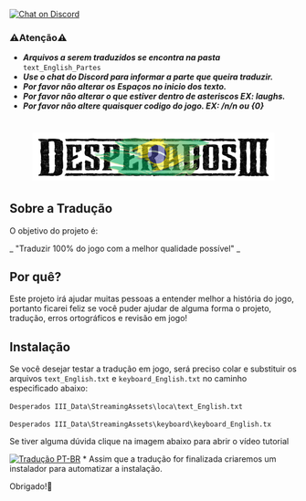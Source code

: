 [![Chat on Discord](https://camo.githubusercontent.com/b4175720ede4f2621aa066ffbabb70ae30044679/68747470733a2f2f696d672e736869656c64732e696f2f62616467652f636861742d446973636f72642d627269676874677265656e2e737667)](https://discord.gg/HESMuU2)

### :warning:Atenção:warning:
- ***Arquivos a serem traduzidos se encontra na pasta*** ```text_English_Partes```
- ***Use o chat do Discord para informar a parte que queira traduzir.***
- ***Por favor não alterar os Espaços no inicio dos texto.***
- ***Por favor não alterar o que estiver dentro de asteriscos EX: *laughs*.***
- ***Por favor não altere quaisquer codigo do jogo. EX: /n/n ou {0}***

<h1 align="center"><figure>
  <img src="DesperadosIII.png">
</figure></h1>


## Sobre a Tradução

O objetivo do projeto é:

_ "Traduzir 100% do jogo com a melhor qualidade possível" _

## Por quê?

Este projeto irá ajudar muitas pessoas a entender melhor a história do jogo, portanto ficarei feliz se você puder ajudar de alguma forma o projeto, tradução, erros ortográficos e revisão em jogo!

## Instalação

Se você desejar testar a tradução em jogo, será preciso colar e substituir os arquivos ```text_English.txt``` e ```keyboard_English.txt``` no caminho especificado abaixo:

```Desperados III_Data\StreamingAssets\loca\text_English.txt```

```Desperados III_Data\StreamingAssets\keyboard\keyboard_English.tx```

Se tiver alguma dúvida clique na imagem abaixo para abrir o vídeo tutorial

[![Tradução PT-BR](https://i.imgur.com/XuY9dz5.png)](https://www.youtube.com/watch?v=xEeyAdvLCYI "Tutorial de Instalação da Tradução")
*
Assim que a tradução for finalizada criaremos um instalador para automatizar a instalação.

Obrigado!:wave:
